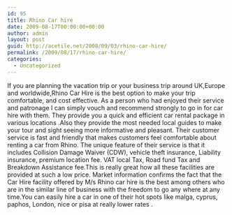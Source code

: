 ```yaml
---
id: 95
title: Rhino Car hire
date: 2009-08-17T00:00:00+00:00
author: admin
layout: post
guid: http://acetile.net/2008/09/03/rhino-car-hire/
permalink: /2009/08/17/rhino-car-hire/
categories:
  - Uncategorized
---
```

If you are planning the vacation trip or your business trip around UK,Europe and worldwide,Rhino Car Hire is the best option to make your trip comfortable, and cost effective. As a person who had enjoyed their service and patronage I can simply vouch and recommend strongly to go in for car hire with them. They provide you a quick and efficient car rental package in various locations .Also they provide the most needed local guides to make your tour and sight seeing more informative and pleasant. Their customer service is fast and friendly that makes customers feel comfortable about renting a car from Rhino. The unique feature of their service is that it includes Collision Damage Waiver (CDW), vehicle theft insurance, Liability insurance, premium location fee. VAT local Tax, Road fund Tax and Breakdown Assistance fee.This is really great how all these facilities are provided at such a low price. Market information confirms the fact that the Car Hire facility offered by M/s Rhino car hire is the best among others who are in the similar line of business with the freedom to go any where at any time.You can easily hire a car in one of their hot spots like malga, cyprus, paphos, London, nice or pisa at really lower rates .